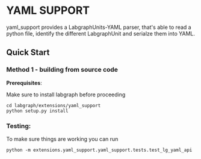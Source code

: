 # YAML SUPPORT

yaml_support provides a LabgraphUnits-YAML parser, that's able
to read a python file, identify the different LabgraphUnit and 
serialze them into YAML.

## Quick Start

### Method 1 - building from source code

**Prerequisites**:

Make sure to install labgraph before proceeding

```
cd labgraph/extensions/yaml_support
python setup.py install
```

### Testing:

To make sure things are working you can run

```
python -m extensions.yaml_support.yaml_support.tests.test_lg_yaml_api
```


